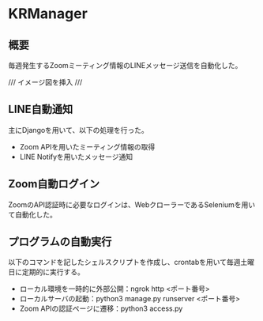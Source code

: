 # KRManager
## 概要
毎週発生するZoomミーティング情報のLINEメッセージ送信を自動化した。

/// イメージ図を挿入 ///

## LINE自動通知
主にDjangoを用いて、以下の処理を行った。
- Zoom APIを用いたミーティング情報の取得
- LINE Notifyを用いたメッセージ通知

## Zoom自動ログイン
ZoomのAPI認証時に必要なログインは、WebクローラーであるSeleniumを用いて自動化した。

## プログラムの自動実行
以下のコマンドを記したシェルスクリプトを作成し、crontabを用いて毎週土曜日に定期的に実行する。
- ローカル環境を一時的に外部公開：ngrok http <ポート番号>
- ローカルサーバの起動：python3 manage.py runserver <ポート番号>
- Zoom APIの認証ページに遷移：python3 access.py
